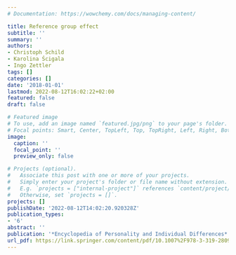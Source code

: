 ```yaml
---
# Documentation: https://wowchemy.com/docs/managing-content/

title: Reference group effect
subtitle: ''
summary: ''
authors:
- Christoph Schild
- Karolina Ścigala
- Ingo Zettler
tags: []
categories: []
date: '2018-01-01'
lastmod: 2022-08-12T16:02:22+02:00
featured: false
draft: false

# Featured image
# To use, add an image named `featured.jpg/png` to your page's folder.
# Focal points: Smart, Center, TopLeft, Top, TopRight, Left, Right, BottomLeft, Bottom, BottomRight.
image:
  caption: ''
  focal_point: ''
  preview_only: false

# Projects (optional).
#   Associate this post with one or more of your projects.
#   Simply enter your project's folder or file name without extension.
#   E.g. `projects = ["internal-project"]` references `content/project/deep-learning/index.md`.
#   Otherwise, set `projects = []`.
projects: []
publishDate: '2022-08-12T14:02:20.920328Z'
publication_types:
- '6'
abstract: ''
publication: '*Encyclopedia of Personality and Individual Differences*'
url_pdf: https://link.springer.com/content/pdf/10.1007%2F978-3-319-28099-8_840-1.pdf
---
```

